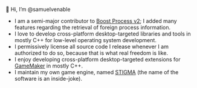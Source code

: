 👋 Hi, I’m @samuelvenable

- I am a semi-major contributor to [Boost Process v2](https://github.com/boostorg/process); I added many features regarding the retrieval of foreign process information.
- I love to develop cross-platform desktop-targeted libraries and tools in mostly C++ for low-level operating system development.
- I permissively license all source code I release whenever I am authorized to do so, because that is what real freedom is like.
- I enjoy developing cross-platform desktop-targeted extensions for [GameMaker](https://gamemaker.io) in mostly C++.
- I maintain my own game engine, named [STIGMA](https://github.com/samuelvenable/stigma-dev) (the name of the software is an inside-joke).
